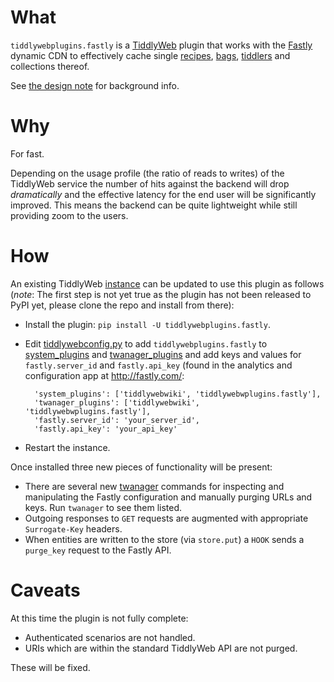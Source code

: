 # What

`tiddlywebplugins.fastly` is a [TiddlyWeb](http://tiddlyweb.com/)
plugin that works with the [Fastly](http://fastly.com) dynamic CDN to
effectively cache single
[recipes](http://tiddlyweb.tiddlyspace.com/recipe),
[bags](http://tiddlyweb.tiddlyspace.com/bag), [tiddlers](http://tiddlyweb.tiddlyspace.comtiddler) and collections thereof.

See [the design note](DESIGNNOTES.md) for background info.

# Why

For fast.

Depending on the usage profile (the ratio of reads to writes) of the
TiddlyWeb service the number of hits against the backend will drop
_dramatically_ and the effective latency for the end user will be
significantly improved. This means the backend can be quite
lightweight while still providing zoom to the users.

# How 

An existing TiddlyWeb
[instance](http://tiddlyweb.tiddlyspace.com/instance) can be updated
to use this plugin as follows (_note_: The first step is not yet true
as the plugin has not been released to PyPI yet, please clone the repo
and install from there):

* Install the plugin: `pip install -U tiddlywebplugins.fastly`.
* Edit
  [tiddlywebconfig.py](http://tiddlyweb.tiddlyspace.com/tiddlywebconfig.py)
  to add `tiddlywebplugins.fastly` to
  [system_plugins](http://tiddlyweb.tiddlyspace.com/system_plugins)
  and
  [twanager_plugins](http://tiddlyweb.tiddlyspace.com/twanager_plugins) and
  add keys and values for `fastly.server_id` and `fastly.api_key`
  (found in the analytics and configuration app at
  <http://fastly.com/>:


        'system_plugins': ['tiddlywebwiki', 'tiddlywebwplugins.fastly'],
        'twanager_plugins': ['tiddlywebwiki', 'tiddlywebwplugins.fastly'],
        'fastly.server_id': 'your_server_id',
        'fastly.api_key': 'your_api_key'

* Restart the instance.

Once installed three new pieces of functionality will be present:

* There are several new
  [twanager](http://tiddlyweb.tiddlyspace.com/twanager) commands for
  inspecting and manipulating the Fastly configuration and manually
  purging URLs and keys. Run `twanager` to see them listed.
* Outgoing responses to `GET` requests are augmented with appropriate
  `Surrogate-Key` headers.
* When entities are written to the store (via `store.put`) a `HOOK`
  sends a `purge_key` request to the Fastly API.

# Caveats

At this time the plugin is not fully complete:

* Authenticated scenarios are not handled.
* URIs which are within the standard TiddlyWeb API are not purged.

These will be fixed.
